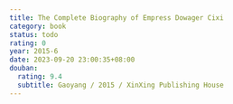 ```yaml
---
title: The Complete Biography of Empress Dowager Cixi
category: book
status: todo
rating: 0
year: 2015-6
date: 2023-09-20 23:00:35+08:00
douban:
  rating: 9.4
  subtitle: Gaoyang / 2015 / XinXing Publishing House
---
```



